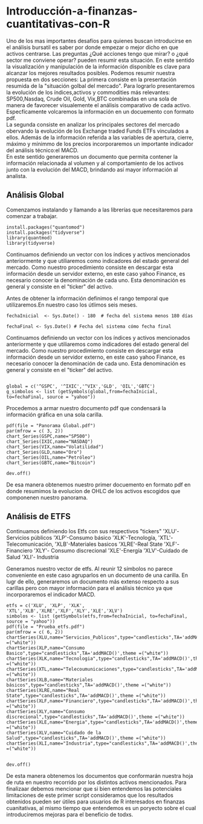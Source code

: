 # Introducción-a-finanzas-cuantitativas-con-R

Uno de los mas importantes desafíos  para quienes buscan introducirse en el análisis bursatil es  saber por donde empezar o mejor dicho en que activos centrarse.
Las preguntas ¿Qué acciones tengo que mirar? o ¿qué sector me conviene operar? pueden resumir esta situación.
En este sentido la visualización y manipulación de la información disponible es clave para alcanzar los mejores resultados posibles.
Podemos resumir nuestra propuesta en dos secciones: La primera consiste en la presentación resumida de la "situación golbal del mercado". Para lograrlo presentaremos la evolución de los índices,activos y commodities más relevantes: SP500,Nasdaq, Crude Oil, Gold, Vix,BTC combinadas en una sola de manera de favorecer visualemente el análisis comparativo de cada activo. Especfícamente volcaremos la información en un docuemento con formato pdf.  
La segunda consiste en analizar los principales sectores del mercado obervando la evolución de los Exchange traded Funds ETFs vinculados a ellos. Además de la información referida a las variables de apertura, cierre, máximo y mínimmo de los precios incorporaremos un importante indicador del análisis técnico:el MACD.  
En este sentido generaremos un documento que permita contener la información relacionada al volumen y al comportamiento de los activos junto con la evolución del MACD, brindando así mayor información al analista.  

## Análisis Global
Comenzamos instalando y llamando a las librerías que necesitaremos para comenzar a trabajar.

```{r echo=FALSE}
install.packages("quantomod")
install.packages("tidyverse")
library(quantmod)
library(tidyverse)
```

Continuamos definiendo un vector con los índices y activos mencionados anteriormente y que utiliaremos como indicadores del estado general del mercado. Como nuestro procedimiento consiste en descargar esta información desde un servidor externo, en este caso yahoo Finance, es necesario conocer la denominación de cada uno. Esta denominación es general y consiste en el "ticker" del activo.  

Antes de obtener la información definimos el rango temporal que utilizaremos.En nuestro caso los útlimos seis meses.
```{r echo=FALSE}
fechaInicial  <- Sys.Date() - 180  # fecha del sistema menos 180 días 

fechaFinal <- Sys.Date() # Fecha del sistema cómo fecha final 
```


Continuamos definiendo un vector con los índices y activos mencionados anteriormente y que utiliaremos como indicadores del estado general del mercado. Como nuestro procedimiento consiste en descargar esta información desde un servidor externo, en este caso yahoo Finance, es necesario conocer la denominación de cada uno. Esta denominación es general y consiste en el "ticker" del activo.  

```{r echo=FALSE}

global = c('^GSPC', '^IXIC','^VIX','GLD', 'OIL','GBTC')
g_simbolos <- list (getSymbols(global,from=fechaInicial, to=fechaFinal, source = "yahoo"))

```

Procedemos a armar nuestro documento pdf que condensará la información gráfica en una sola carilla.

```{r echo=FALSE}
pdf(file = "Panorama Global.pdf")
par(mfrow = c( 3, 2))
chart_Series(GSPC,name="SP500")
chart_Series(IXIC,name="NASDAQ")
chart_Series(VIX,name="Volatilidad")
chart_Series(GLD,name="Oro")
chart_Series(OIL,name="Petróleo")
chart_Series(GBTC,name="Bitcoin")

dev.off()
```

De esa manera obtenemos nuestro primer docuemento en formato pdf en donde resumimos la evolucion de OHLC de los activos escogidos que componenen nuestro panorama.


## Análisis de ETFS
Continuamos definiendo los Etfs con sus respectivos "tickers"
'XLU'-Servicios públicos 
'XLP'-Consumo básico 
'XLK'-Tecnología, 
'XTL'-Telecomunicación,
'XLB'-Materiales basicos
'XLRE'-Real State
'XLF'-Financiero
'XLY'- Consumo discrecional
'XLE'-Energía
'XLV'-Cuidado de Salud
'XLI'- Industria

Generamos nuestro vector de etfs. Al reunir 12 símbolos no parece conveniente en este caso agruparlos en un documento de una carilla. 
En lugr de ello, generaremos un documento más extenso respecto a sus carillas pero con mayor información para el análisis técnico ya que incorporaremos el indicador MACD.

```
etfs = c('XLU', 'XLP', 'XLK', 'XTL','XLB','XLRE','XLF','XLY','XLE','XLV')
simbolos <- list (getSymbols(etfs,from=fechaInicial, to=fechaFinal, source = "yahoo"))
pdf(file = "Prueba_etfs.pdf")
par(mfrow = c( 6, 2))
chartSeries(XLU,name="Servicios_Publicos",type="candlesticks",TA='addMACD()',theme =("white"))
chartSeries(XLP,name="Consumo Basico",type="candlesticks",TA='addMACD()',theme =("white"))
chartSeries(XLK,name="Tecnologia",type="candlesticks",TA='addMACD()',theme =("white"))
chartSeries(XTL,name="Telecoumunicaciones",type="candlesticks",TA='addMACD()',theme =("white"))
chartSeries(XLB,name="Materiales básicos",type="candlesticks",TA='addMACD()',theme =("white"))
chartSeries(XLRE,name="Real State",type="candlesticks",TA='addMACD()',theme =("white"))
chartSeries(XLF,name="Financiero",type="candlesticks",TA='addMACD()',theme =("white"))
chartSeries(XLY,name="Consumo discrecional",type="candlesticks",TA='addMACD()',theme =("white"))
chartSeries(XLE,name="Energia",type="candlesticks",TA='addMACD()',theme =("white"))
chartSeries(XLV,name="Cuidado de la Salud",type="candlesticks",TA='addMACD()',theme =("white"))
chartSeries(XLI,name="Industria",type="candlesticks",TA='addMACD()',theme =("white"))


dev.off()
```


De esta manera obtenemos los documentos que conformarán nuestra hoja de ruta en nuestro recorrido por los distintos activos mencionados.
Para finalizaar debemos mencionar que si bien entendemos las potenciales limitaciones de este primer script consideramos que los resultados obtenidos pueden ser útiles para usuarios de R interesados en finanzas cuanitativas, al mismo tiempo que entendemos es un poryecto sobre el cual introduciremos mejoras para el beneficio de todxs.  

